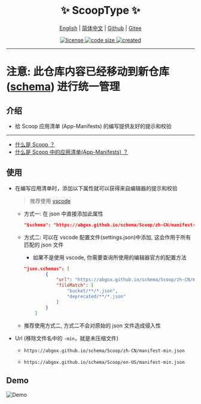 <p align="center">
    <h1 align="center">✨ ScoopType ✨</h1>
</p>

<p align="center">
    <a href="README.md">English</a> |
    <a href="README-CN.md">简体中文</a> |
    <a href="https://github.com/abgox/ScoopType">Github</a> |
    <a href="https://gitee.com/abgox/ScoopType">Gitee</a>
</p>

<p align="center">
    <a href="https://github.com/abgox/ScoopType/blob/main/LICENSE">
        <img src="https://img.shields.io/github/license/abgox/ScoopType" alt="license" />
    </a>
    <a href="https://img.shields.io/github/repo-size/abgox/ScoopType.svg">
        <img src="https://img.shields.io/github/repo-size/abgox/ScoopType.svg" alt="code size" />
    </a>
    <a href="https://github.com/abgox/ScoopType">
        <img src="https://img.shields.io/badge/created-2024--1--10-blue" alt="created" />
    </a>
</p>

---

# 注意: 此仓库内容已经移动到新仓库 ([schema](https://gitee.com/abgox/schema)) 进行统一管理

## 介绍

-   给 Scoop 应用清单 (App-Manifests) 的编写提供友好的提示和校验

---

-   [什么是 Scoop ？](https://github.com/ScoopInstaller/Scoop)
-   [什么是 Scoop 中的应用清单(App-Manifests) ？](https://github.com/ScoopInstaller/Scoop/wiki/App-Manifests)

## 使用

-   在编写应用清单时，添加以下属性就可以获得来自编辑器的提示和校验

    > 推荐使用 [vscode](https://code.visualstudio.com)

    -   方式一: 在 json 中直接添加此属性
        ```json
        "$schema": "https://abgox.github.io/schema/Scoop/zh-CN/manifest-min.json",
        ```
    -   方式二: 可以在 vscode 配置文件(settings.json)中添加, 这会作用于所有匹配的 json 文件

        -   如果不是使用 vscode, 你需要查询所使用的编辑器官方的配置方法

        ```json
        "json.schemas": [
                {
                    "url": "https://abgox.github.io/schema/Scoop/zh-CN/manifest-min.json",
                    "fileMatch": [
                        "bucket/**/*.json",
                        "deprecated/**/*.json"
                    ]
                }
            ]
        ```

    -   推荐使用方式二, 方式二不会对原始的 json 文件造成侵入性

-   Url (移除文件名中的 `-min`，就是未压缩文件)

    -   `https://abgox.github.io/schema/Scoop/zh-CN/manifest-min.json`

    -   `https://abgox.github.io/schema/Scoop/en-US/manifest-min.json`

## Demo

![Demo](https://abgop.netlify.app/ScoopType/demo.gif)
